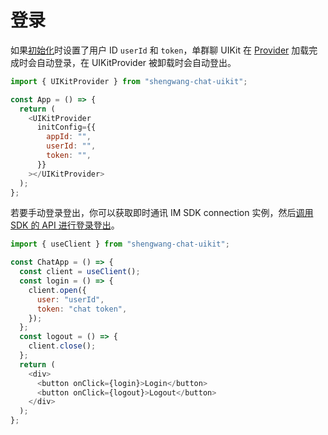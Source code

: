 # 登录

<Toc />

如果[初始化](chatuikit_integrated_react.html#第三步-初始化)时设置了用户 ID `userId` 和 `token`，单群聊 UIKit 在 [Provider](chatuikit_provider.html) 加载完成时会自动登录，在 UIKitProvider 被卸载时会自动登出。

```javascript
import { UIKitProvider } from "shengwang-chat-uikit";

const App = () => {
  return (
    <UIKitProvider
      initConfig={{
        appId: "",
        userId: "",
        token: "",
      }}
    ></UIKitProvider>
  );
};
```

若要手动登录登出，你可以获取即时通讯 IM SDK connection 实例，然后[调用 SDK 的 API 进行登录登出](/docs/sdk/web/login.html#登录方式)。

```javascript
import { useClient } from "shengwang-chat-uikit";

const ChatApp = () => {
  const client = useClient();
  const login = () => {
    client.open({
      user: "userId",
      token: "chat token",
    });
  };
  const logout = () => {
    client.close();
  };
  return (
    <div>
      <button onClick={login}>Login</button>
      <button onClick={logout}>Logout</button>
    </div>
  );
};
```

